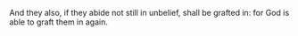 And they also, if they abide not still in unbelief, shall be grafted in: for God is able to graft them in again.
